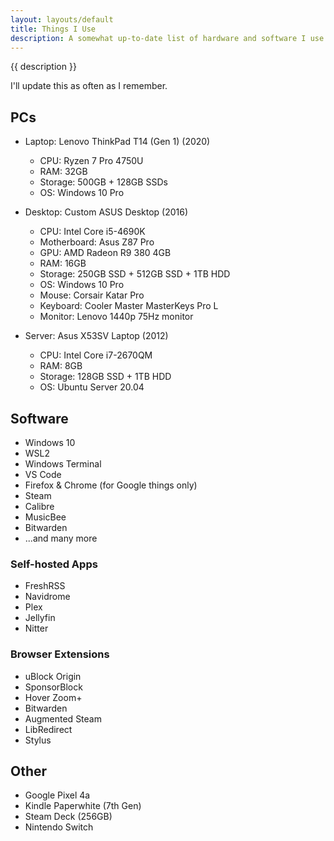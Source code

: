 ```yaml
---
layout: layouts/default
title: Things I Use
description: A somewhat up-to-date list of hardware and software I use. Inspired by many others' personal websites.
---
```


{{ description }}

I'll update this as often as I remember.

## PCs

* Laptop: Lenovo ThinkPad T14 (Gen 1) (2020)
  * CPU: Ryzen 7 Pro 4750U
  * RAM: 32GB
  * Storage: 500GB + 128GB SSDs
  * OS: Windows 10 Pro

* Desktop: Custom ASUS Desktop (2016)
  * CPU: Intel Core i5-4690K
  * Motherboard: Asus Z87 Pro
  * GPU: AMD Radeon R9 380 4GB
  * RAM: 16GB
  * Storage: 250GB SSD + 512GB SSD + 1TB HDD
  * OS: Windows 10 Pro
  * Mouse: Corsair Katar Pro
  * Keyboard: Cooler Master MasterKeys Pro L
  * Monitor: Lenovo 1440p 75Hz monitor

* Server: Asus X53SV Laptop (2012)
  * CPU: Intel Core i7-2670QM
  * RAM: 8GB
  * Storage: 128GB SSD + 1TB HDD
  * OS: Ubuntu Server 20.04


## Software
* Windows 10
* WSL2
* Windows Terminal
* VS Code
* Firefox & Chrome (for Google things only)
* Steam
* Calibre
* MusicBee
* Bitwarden
* ...and many more

### Self-hosted Apps
* FreshRSS
* Navidrome
* Plex
* Jellyfin
* Nitter

### Browser Extensions
* uBlock Origin
* SponsorBlock
* Hover Zoom+
* Bitwarden
* Augmented Steam
* LibRedirect
* Stylus

## Other
* Google Pixel 4a
* Kindle Paperwhite (7th Gen)
* Steam Deck (256GB)
* Nintendo Switch
